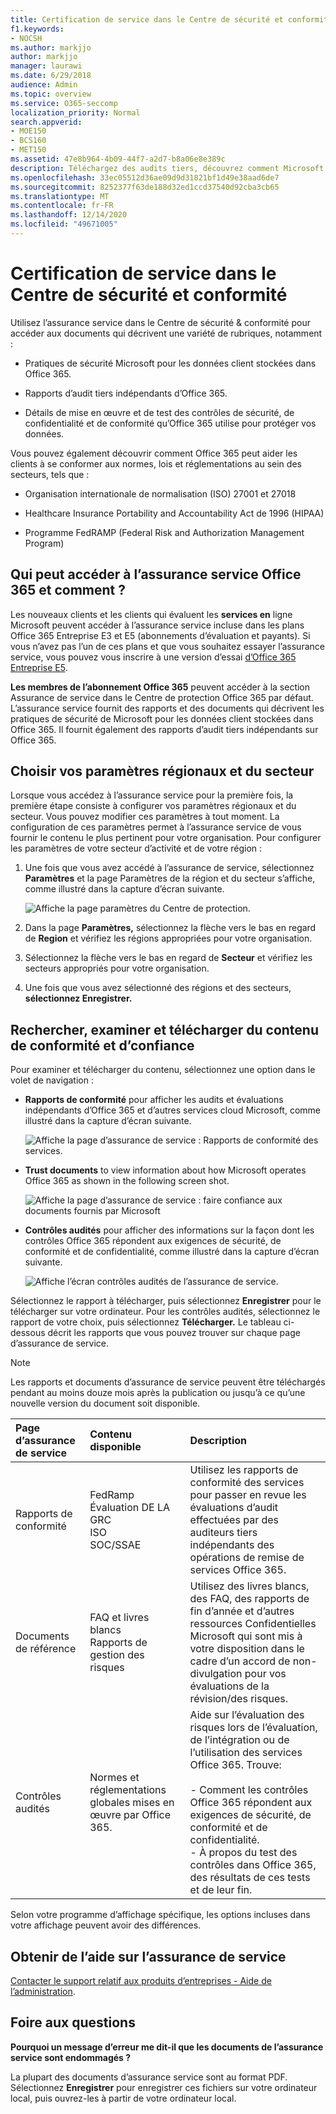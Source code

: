 ```yaml
---
title: Certification de service dans le Centre de sécurité et conformité
f1.keywords:
- NOCSH
ms.author: markjjo
author: markjjo
manager: laurawi
ms.date: 6/29/2018
audience: Admin
ms.topic: overview
ms.service: O365-seccomp
localization_priority: Normal
search.appverid:
- MOE150
- BCS160
- MET150
ms.assetid: 47e8b964-4b09-44f7-a2d7-b8a06e8e389c
description: Téléchargez des audits tiers, découvrez comment Microsoft protège les données client et découvrez comment vous pouvez vous conformer à la norme ISO, HIPAA, FINRA et FedRAMP lorsque vous utilisez Office 365.
ms.openlocfilehash: 33ec05512d36ae09d9d31821bf1d49e38aad6de7
ms.sourcegitcommit: 8252377f63de188d32ed1ccd37540d92cba3cb65
ms.translationtype: MT
ms.contentlocale: fr-FR
ms.lasthandoff: 12/14/2020
ms.locfileid: "49671005"
---
```

# <a name="service-assurance-in-the-security--compliance-center"></a>Certification de service dans le Centre de sécurité et conformité

Utilisez l’assurance service dans le Centre de sécurité & conformité pour accéder aux documents qui décrivent une variété de rubriques, notamment : 
  
- Pratiques de sécurité Microsoft pour les données client stockées dans Office 365. 
    
- Rapports d’audit tiers indépendants d’Office 365. 
    
- Détails de mise en œuvre et de test des contrôles de sécurité, de confidentialité et de conformité qu’Office 365 utilise pour protéger vos données. 
    
Vous pouvez également découvrir comment Office 365 peut aider les clients à se conformer aux normes, lois et réglementations au sein des secteurs, tels que :
  
-  Organisation internationale de normalisation (ISO) 27001 et 27018 
    
- Healthcare Insurance Portability and Accountability Act de 1996 (HIPAA)
    
- Programme FedRAMP (Federal Risk and Authorization Management Program)
    
## <a name="who-can-access-office-365-service-assurance-and-how"></a>Qui peut accéder à l’assurance service Office 365 et comment ?

 Les nouveaux clients et les clients qui évaluent les **services en** ligne Microsoft peuvent accéder à l’assurance service incluse dans les plans Office 365 Entreprise E3 et E5 (abonnements d’évaluation et payants). Si vous n’avez pas l’un de ces plans et que vous souhaitez essayer l’assurance service, vous pouvez vous inscrire à une version d’essai [d’Office 365 Entreprise E5](https://go.microsoft.com/fwlink/p/?LinkID=698279).
  
 **Les membres de l’abonnement Office 365** peuvent accéder à la section Assurance de service dans le Centre de protection Office 365 par défaut. L’assurance service fournit des rapports et des documents qui décrivent les pratiques de sécurité de Microsoft pour les données client stockées dans Office 365. Il fournit également des rapports d’audit tiers indépendants sur Office 365.
 
## <a name="choose-your-industry-and-regional-settings"></a>Choisir vos paramètres régionaux et du secteur
<a name="Chooseyourindustryregional"> </a>

Lorsque vous accédez à l’assurance service pour la première fois, la première étape consiste à configurer vos paramètres régionaux et du secteur. Vous pouvez modifier ces paramètres à tout moment. La configuration de ces paramètres permet à l’assurance service de vous fournir le contenu le plus pertinent pour votre organisation. Pour configurer les paramètres de votre secteur d’activité et de votre région :
  
1. Une fois que vous avez accédé à l’assurance de service, sélectionnez **Paramètres** et la page Paramètres de la région et du secteur s’affiche, comme illustré dans la capture d’écran suivante. 
    
    ![Affiche la page paramètres du Centre de protection.](../media/101716e8-9c0a-4839-a2c0-f6aacf64eb9d.png)
  
2. Dans la page **Paramètres,** sélectionnez la flèche vers le bas en regard de **Region** et vérifiez les régions appropriées pour votre organisation. 
    
3. Sélectionnez la flèche vers le bas en regard de **Secteur** et vérifiez les secteurs appropriés pour votre organisation. 
    
4. Une fois que vous avez sélectionné des régions et des secteurs, **sélectionnez Enregistrer.**
    
## <a name="find-review-and-download-compliance-and-trust-content"></a>Rechercher, examiner et télécharger du contenu de conformité et d’confiance
<a name="Chooseyourindustryregional"> </a>

Pour examiner et télécharger du contenu, sélectionnez une option dans le volet de navigation :
  
- **Rapports de conformité** pour afficher les audits et évaluations indépendants d’Office 365 et d’autres services cloud Microsoft, comme illustré dans la capture d’écran suivante. 
    
    ![Affiche la page d’assurance de service : Rapports de conformité des services.](../media/149f2181-a558-4963-85e5-8d5ebc7cdac8.png)
  
- **Trust documents** to view information about how Microsoft operates Office 365 as shown in the following screen shot. 
    
    ![Affiche la page d’assurance de service : faire confiance aux documents fournis par Microsoft](../media/5dd4e89a-25a2-45e7-8d6c-a5c5b9237327.png)
  
- **Contrôles audités** pour afficher des informations sur la façon dont les contrôles Office 365 répondent aux exigences de sécurité, de conformité et de confidentialité, comme illustré dans la capture d’écran suivante. 
    
    ![Affiche l’écran contrôles audités de l’assurance de service.](../media/4baf252b-603d-45e0-af12-32616154df65.png)
  
Sélectionnez le rapport à télécharger, puis sélectionnez **Enregistrer** pour le télécharger sur votre ordinateur. Pour les contrôles audités, sélectionnez le rapport de votre choix, puis sélectionnez **Télécharger.** Le tableau ci-dessous décrit les rapports que vous pouvez trouver sur chaque page d’assurance de service. 
  
> [!NOTE]
> Les rapports et documents d’assurance de service peuvent être téléchargés pendant au moins douze mois après la publication ou jusqu’à ce qu’une nouvelle version du document soit disponible. 
  
|**Page d’assurance de service**|**Contenu disponible**|**Description**|
|:-----|:-----|:-----|
|Rapports de conformité  <br/> | FedRamp  <br/>  Évaluation DE LA GRC  <br/>  ISO  <br/>  SOC/SSAE  <br/> |Utilisez les rapports de conformité des services pour passer en revue les évaluations d’audit effectuées par des auditeurs tiers indépendants des opérations de remise de services Office 365.  <br/> |
|Documents de référence  <br/> | FAQ et livres blancs  <br/>  Rapports de gestion des risques  <br/> |Utilisez des livres blancs, des FAQ, des rapports de fin d’année et d’autres ressources Confidentielles Microsoft qui sont mis à votre disposition dans le cadre d’un accord de non-divulgation pour vos évaluations de la révision/des risques.  <br/> |
|Contrôles audités  <br/> |Normes et réglementations globales mises en œuvre par Office 365.  <br/> | Aide sur l’évaluation des risques lors de l’évaluation, de l’intégration ou de l’utilisation des services Office 365. Trouve:  <br/> <br/>- Comment les contrôles Office 365 répondent aux exigences de sécurité, de conformité et de confidentialité.  <br/>- À propos du test des contrôles dans Office 365, des résultats de ces tests et de leur fin.  <br/> |
   
Selon votre programme d’affichage spécifique, les options incluses dans votre affichage peuvent avoir des différences.
    
## <a name="get-help-with-service-assurance"></a>Obtenir de l’aide sur l’assurance de service
<a name="addother"> </a>

[Contacter le support relatif aux produits d’entreprises - Aide de l’administration](https://docs.microsoft.com/microsoft-365/admin/contact-support-for-business-products).
  
## <a name="frequently-asked-questions"></a>Foire aux questions
<a name="addother"> </a>

 **Pourquoi un message d’erreur me dit-il que les documents de l’assurance service sont endommagés ?**
  
La plupart des documents d’assurance service sont au format PDF. Sélectionnez **Enregistrer** pour enregistrer ces fichiers sur votre ordinateur local, puis ouvrez-les à partir de votre ordinateur local. 
